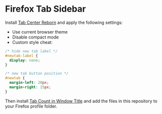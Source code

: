 # Firefox Tab Sidebar

Install [Tab Center Reborn](https://framagit.org/ariasuni/tabcenter-reborn) and apply the following settings:

- Use current browser theme
- Disable compact mode
- Custom style cheat:

```css
/* hide new tab label */
#newtab-label {
  display: none;
}

/* new tab button position */
#newtab {
  margin-left: 20px;
  margin-right: 15px;
}
```

Then install [Tab Count in Window Title](https://github.com/Lej77/tab-count-in-window-title) and add the files in this repository to your Firefox profile folder.
